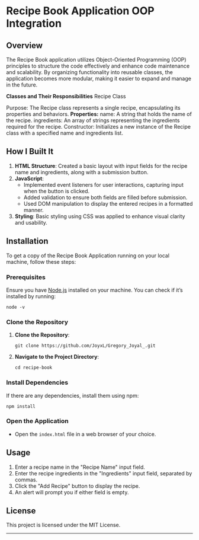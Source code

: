 # Recipe Book Application OOP Integration
## Overview

The Recipe Book application utilizes Object-Oriented Programming (OOP) principles to structure the code effectively and enhance code maintenance and scalability. By organizing functionality into reusable classes, the application becomes more modular, making it easier to expand and manage in the future.

**Classes and Their Responsibilities**
Recipe Class

Purpose: The Recipe class represents a single recipe, encapsulating its properties and behaviors.
**Properties:**
name: A string that holds the name of the recipe.
ingredients: An array of strings representing the ingredients required for the recipe.
Constructor: Initializes a new instance of the Recipe class with a specified name and ingredients list.

## How I Built It

1. **HTML Structure**: Created a basic layout with input fields for the recipe name and ingredients, along with a submission button.
2. **JavaScript**:
   - Implemented event listeners for user interactions, capturing input when the button is clicked.
   - Added validation to ensure both fields are filled before submission.
   - Used DOM manipulation to display the entered recipes in a formatted manner.
3. **Styling**: Basic styling using CSS was applied to enhance visual clarity and usability.

## Installation

To get a copy of the Recipe Book Application running on your local machine, follow these steps:

### Prerequisites

Ensure you have [Node.js](https://nodejs.org/) installed on your machine. You can check if it’s installed by running:

```
node -v
```

### Clone the Repository

1. **Clone the Repository**:
   ```
   git clone https://github.com/JoyxL/Gregory_Joyal_.git
   ```

2. **Navigate to the Project Directory**:
   ```
   cd recipe-book
   ```

### Install Dependencies

If there are any dependencies, install them using npm:

```
npm install
```

### Open the Application

- Open the `index.html` file in a web browser of your choice.

## Usage

1. Enter a recipe name in the "Recipe Name" input field.
2. Enter the recipe ingredients in the "Ingredients" input field, separated by commas.
3. Click the "Add Recipe" button to display the recipe.
4. An alert will prompt you if either field is empty.

## License

This project is licensed under the MIT License.

---

